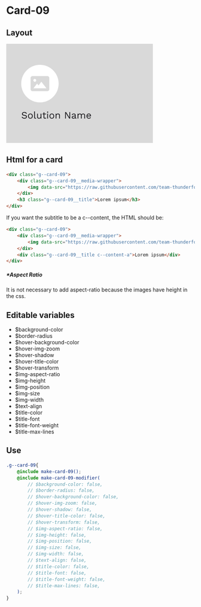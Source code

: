 # Card-09

## Layout

![alt text][card-09]

[card-09]: /src/img/global-components/card/card-09.png

## Html for a card

```html
<div class="g--card-09">
    <div class="g--card-09__media-wrapper">
        <img data-src="https://raw.githubusercontent.com/team-thunderfoot/ui/main/src/img/global-components/rounded-img-placeholder.png" src="/src/img/global-components/placeholder.jpg" alt="alt text" class="g--card-09__media-wrapper__media g--lazy-01">
    </div>
    <h3 class="g--card-09__title">Lorem ipsum</h3>
</div>
```

If you want the subtitle to be a c--content, the HTML should be:
```html
<div class="g--card-09">
    <div class="g--card-09__media-wrapper">
        <img data-src="https://raw.githubusercontent.com/team-thunderfoot/ui/main/src/img/global-components/rounded-img-placeholder.png" src="/src/img/global-components/placeholder.jpg" alt="alt text" class="g--card-09__media-wrapper__media g--lazy-01">
    </div>
    <div class="g--card-09__title c--content-a">Lorem ipsum</div>
</div>
```

##### \*Aspect Ratio

It is not necessary to add aspect-ratio because the images have height in the css.

## Editable variables

- $background-color
- $border-radius
- $hover-background-color
- $hover-img-zoom
- $hover-shadow
- $hover-title-color
- $hover-transform
- $img-aspect-ratio
- $img-height
- $img-position
- $img-size
- $img-width
- $text-align
- $title-color
- $title-font
- $title-font-weight
- $title-max-lines

## Use

```scss
.g--card-09{
    @include make-card-09();
    @include make-card-09-modifier(
        // $background-color: false,
        // $border-radius: false,
        // $hover-background-color: false,
        // $hover-img-zoom: false,
        // $hover-shadow: false,
        // $hover-title-color: false,
        // $hover-transform: false,
        // $img-aspect-ratio: false,
        // $img-height: false,
        // $img-position: false,
        // $img-size: false,
        // $img-width: false,
        // $text-align: false,
        // $title-color: false,
        // $title-font: false,
        // $title-font-weight: false,
        // $title-max-lines: false,
    );
}
```
